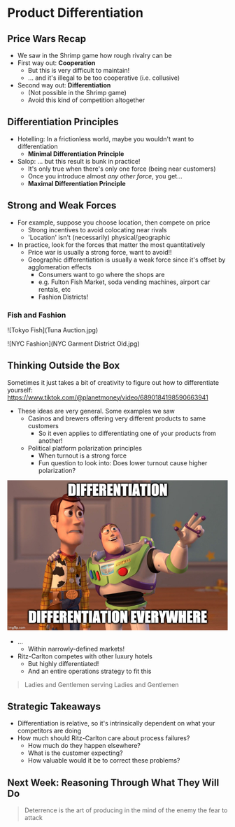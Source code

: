 # Product Differentiation

## Price Wars Recap

-   We saw in the Shrimp game how rough rivalry can be
-   First way out: **Cooperation**
    -   But this is very difficult to maintain!
    -   ... and it's illegal to be too cooperative (i.e. collusive)
-   Second way out: **Differentiation**
    -   (Not possible in the Shrimp game)
    -   Avoid this kind of competition altogether

## Differentiation Principles

-   Hotelling: In a frictionless world, maybe you wouldn't want to differentiation
    -   **Minimal Differentiation Principle**
-   Salop: ... but this result is bunk in practice!
    -   It's only true when there's only one force (being near customers)
    -   Once you introduce almost *any other force*, you get...
    -   **Maximal Differentiation Principle**

## Strong and Weak Forces

-   For example, suppose you choose location, then compete on price
    -   Strong incentives to avoid colocating near rivals
    -   'Location' isn't (necessarily) physical/geographic
-   In practice, look for the forces that matter the most quantitatively
    -   Price war is usually a strong force, want to avoid!!
    -   Geographic differentiation is usually a weak force since it's offset by agglomeration effects
        -   Consumers want to go where the shops are
        -   e.g. Fulton Fish Market, soda vending machines, airport car rentals, etc
        -   Fashion Districts!

### Fish and Fashion

![Tokyo Fish](Tuna Auction.jpg)

![NYC Fashion](NYC Garment District Old.jpg)

## Thinking Outside the Box

Sometimes it just takes a bit of creativity to figure out how to differentiate yourself: https://www.tiktok.com/@planetmoney/video/6890184198590663941

-   These ideas are very general. Some examples we saw
    -   Casinos and brewers offering very different products to same customers
        -   So it even applies to differentiating one of your products from another!
    -   Political platform polarization principles
        -   When turnout is a strong force
        -   Fun question to look into: Does lower turnout cause higher polarization?

![Meme](Meme.jpg)

-   ...
    -   Within narrowly-defined markets!
-   Ritz-Carlton competes with other luxury hotels
    -   But highly differentiated!
    -   And an entire operations strategy to fit this

> Ladies and Gentlemen serving Ladies and Gentlemen

## Strategic Takeaways

-   Differentiation is relative, so it's intrinsically dependent on what your competitors are doing
-   How much should Ritz-Carlton care about process failures?
    -   How much do they happen elsewhere?
    -   What is the customer expecting?
    -   How valuable would it be to correct these problems?

## Next Week: Reasoning Through What They Will Do

>   Deterrence is the art of producing in the mind of the enemy the fear to attack